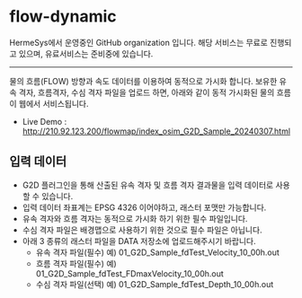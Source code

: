 # flow-dynamic
 HermeSys에서 운영중인 GitHub organization 입니다.
 해당 서비스는 무료로 진행되고 있으며, 유료서비스는 준비중에 있습니다.

 ---
 
물의 흐름(FLOW) 방향과 속도 데이터를 이용하여 동적으로 가시화 합니다.
보유한 유속 격자, 흐름격자, 수심 격자 파일을 업로드 하면, 아래와 같이 동적 가시화된 물의 흐름이  웹에서 서비스됩니다.

- Live Demo : http://210.92.123.200/flowmap/index_osim_G2D_Sample_20240307.html

## 입력 데이터
- G2D 플러그인을 통해 산출된 유속 격자 및 흐름 격자 결과물을 입력 데이터로 사용할 수 있습니다. 
- 입력 데이터 좌표계는 EPSG 4326 이어야하고, 래스터 포맷만 가능합니다.
- 유속 격자와 흐름 격자는 동적으로 가시화 하기 위한 필수 파일입니다.
- 수심 격자 파일은 배경맵으로 사용하기 위한 것으로 필수 파일은 아닙니다.
- 아래 3 종류의 래스터 파일을 DATA 저장소에 업로드해주시기 바랍니다.
  - 유속 격자 파일(필수) 예) 01_G2D_Sample_fdTest_Velocity_10_00h.out
   - 흐름 격자 파일(필수) 예) 01_G2D_Sample_fdTest_FDmaxVelocity_10_00h.out
   - 수심 격자 파일(선택) 예) 01_G2D_Sample_fdTest_Depth_10_00h.out

